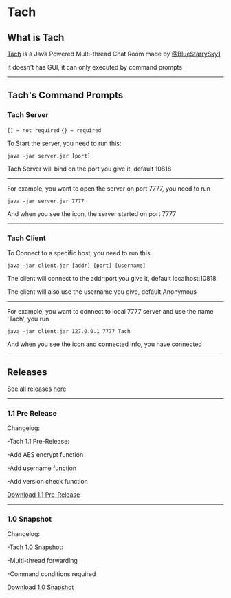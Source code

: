 # Tach

## What is Tach
[Tach](https://github.com/BlueStarrySky1/Tach) is a Java Powered Multi-thread Chat Room made by [@BlueStarrySky1](https://github.com/BlueStarrySky1)

It doesn't has GUI, it can only executed by command prompts

___

## Tach's Command Prompts
### Tach Server
`[] = not required`
`{} = required`

To Start the server, you need to run this:

`java -jar server.jar [port]`

Tach Server will bind on the port you give it, default 10818
___
For example, you want to open the server on port 7777, you need to run

`java -jar server.jar 7777`

And when you see the icon, the server started on port 7777
___
### Tach Client
To Connect to a specific host, you need to run this

`java -jar client.jar [addr] [port] [username]`

The client will connect to the addr:port you give it, default localhost:10818

The client will also use the username you give, default Anonymous
___
For example, you want to connect to local 7777 server and use the name 'Tach', you run

`java -jar client.jar 127.0.0.1 7777 Tach`

And when you see the icon and connected info, you have connected

___

## Releases
See all releases [here](https://github.com/BlueStarrySky1/Tach/releases)

___

### 1.1 Pre Release
Changelog:

-Tach 1.1 Pre-Release:

-Add AES encrypt function

-Add username function

-Add version check function

[Download 1.1 Pre-Release](https://github.com/BlueStarrySky1/Tach/releases/tag/Pre-Release)

___

### 1.0 Snapshot
Changelog:

-Tach 1.0 Snapshot:

-Multi-thread forwarding

-Command conditions required

[Download 1.0 Snapshot](https://github.com/BlueStarrySky1/Tach/releases/tag/Snapshot)
